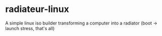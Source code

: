 radiateur-linux
===============

A simple linux iso builder transforming a computer into a radiator (boot -> launch stress, that's all)
